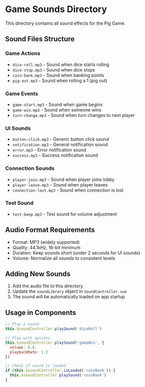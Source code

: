 # Game Sounds Directory

This directory contains all sound effects for the Pig Game.

## Sound Files Structure

### Game Actions
- `dice-roll.mp3` - Sound when dice starts rolling
- `dice-stop.mp3` - Sound when dice stops
- `coin-bank.mp3` - Sound when banking points
- `pig-out.mp3` - Sound when rolling a 1 (pig out)

### Game Events
- `game-start.mp3` - Sound when game begins
- `game-win.mp3` - Sound when someone wins
- `turn-change.mp3` - Sound when turn changes to next player

### UI Sounds
- `button-click.mp3` - Generic button click sound
- `notification.mp3` - General notification sound
- `error.mp3` - Error notification sound
- `success.mp3` - Success notification sound

### Connection Sounds
- `player-join.mp3` - Sound when player joins lobby
- `player-leave.mp3` - Sound when player leaves
- `connection-lost.mp3` - Sound when connection is lost

### Test Sound
- `test-beep.mp3` - Test sound for volume adjustment

## Audio Format Requirements

- Format: MP3 (widely supported)
- Quality: 44.1kHz, 16-bit minimum
- Duration: Keep sounds short (under 2 seconds for UI sounds)
- Volume: Normalize all sounds to consistent levels

## Adding New Sounds

1. Add the audio file to this directory
2. Update the `soundLibrary` object in `SoundController.vue`
3. The sound will be automatically loaded on app startup

## Usage in Components

```javascript
// Play a sound
this.$soundController.playSound('diceRoll')

// Play with options
this.$soundController.playSound('gameWin', { 
  volume: 0.8, 
  playbackRate: 1.2 
})

// Check if sound is loaded
if (this.$soundController.isLoaded('coinBank')) {
  this.$soundController.playSound('coinBank')
}
```
